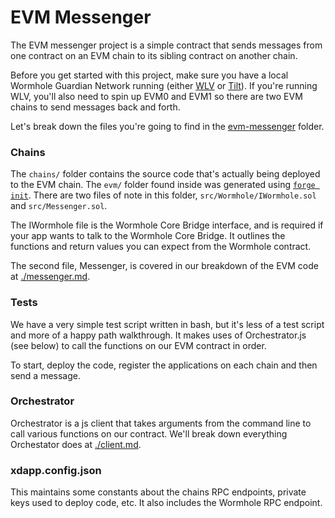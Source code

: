 # EVM Messenger

The EVM messenger project is a simple contract that sends messages from one contract on an EVM chain to its sibling contract on another chain. 

Before you get started with this project, make sure you have a local Wormhole Guardian Network running (either [WLV](../../development/wormhole-local-validator.md) or [Tilt](../../development/tilt/overview.md)). If you're running WLV, you'll also need to spin up EVM0 and EVM1 so there are two EVM chains to send messages back and forth.

Let's break down the files you're going to find in the [evm-messenger](https://github.com/certusone/xdapp-book/tree/main/projects/evm-messenger) folder.

### Chains

The `chains/` folder contains the source code that's actually being deployed to the EVM chain. The `evm/` folder found inside was generated using [`forge init`](https://getfoundry.sh). There are two files of note in this folder, `src/Wormhole/IWormhole.sol` and `src/Messenger.sol`. 

The IWormhole file is the Wormhole Core Bridge interface, and is required if your app wants to talk to the Wormhole Core Bridge. It outlines the functions and return values you can expect from the Wormhole contract.

The second file, Messenger, is covered in our breakdown of the EVM code at [./messenger.md](./messenger.md).

### Tests

We have a very simple test script written in bash, but it's less of a test script and more of a happy path walkthrough. It makes uses of Orchestrator.js (see below) to call the functions on our EVM contract in order. 

To start, deploy the code, register the applications on each chain and then send a message. 

### Orchestrator

Orchestrator is a js client that takes arguments from the command line to call various functions on our contract. We'll break down everything Orchestator does at [./client.md](./client.md).

### xdapp.config.json

This maintains some constants about the chains RPC endpoints, private keys used to deploy code, etc. It also includes the Wormhole RPC endpoint.
